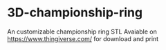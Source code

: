 # 3D-championship-ring
An customizable championship ring STL Avaiable on https://www.thingiverse.com/ for download and print
